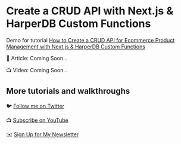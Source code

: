 # Create a CRUD API with Next.js & HarperDB Custom Functions

Demo for tutorial [How to Create a CRUD API for Ecommerce Product Management with Next.js & HarperDB Custom Functions](https://www.youtube.com/colbyfayock)

📝 Article: Coming Soon...

📺 Video: Coming Soon...

## More tutorials and walkthroughs

🐦 [Follow me on Twitter](https://twitter.com/colbyfayock)

📺 [Subscribe on YouTube](https://www.youtube.com/colbyfayock)

✉️ [Sign Up for My Newsletter](https://colbyfayock.com/newsletter)
